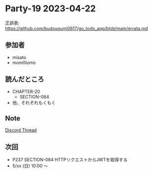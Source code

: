 # Party-19 2023-04-22
正誤表: https://github.com/budougumi0617/go_todo_app/blob/main/errata.md

## 参加者
- misato
- mom0tomo

## 読んだところ
- CHAPTER-20
  - SECTION-084
- 他、それぞれもくもく

## Note
[Discord Thread](https://discord.com/channels/689414179752247409/1099137805055176815)

## 次回
- P237 SECTION-084 HTTPリクエストからJWTを取得する
- 5/xx (日) 10:00 〜
